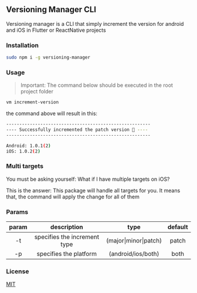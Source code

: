 ## Versioning Manager CLI

Versioning manager is a CLI that simply increment the version for android and iOS in Flutter or ReactNative projects

### Installation

```bash
sudo npm i -g versioning-manager
```

### Usage

> Important: The command below should be executed in the root project folder

```bash
vm increment-version
```

the command above will result in this:

```bash
-------------------------------------------------------
---- Successfully incremented the patch version 🎉 ----
-------------------------------------------------------

Android: 1.0.1(2)
iOS: 1.0.2(2)
```

### Multi targets

You must be asking yourself:
What if I have multiple targets on iOS?

This is the answer:
This package will handle all targets for you. It means that, the command will apply the change for all of them

### Params

| param |         description          |         type          | default |
| :---: | :--------------------------: | :-------------------: | :-----: |
|  -t   | specifies the increment type | (major\|minor\|patch) |  patch  |
|  -p   |    specifies the platform    | (android\/ios\/both)  |  both   |

### License

[MIT](https://choosealicense.com/licenses/mit/)
